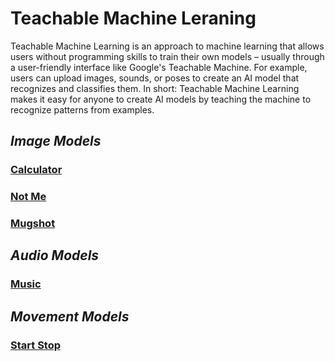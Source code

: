 # Teachable Machine Leraning 

Teachable Machine Learning is an approach to machine learning that allows users without programming skills to train their own models – usually through a user-friendly interface like Google's Teachable Machine. For example, users can upload images, sounds, or poses to create an AI model that recognizes and classifies them. In short: Teachable Machine Learning makes it easy for anyone to create AI models by teaching the machine to recognize patterns from examples.

## *Image Models*



### [Calculator]()
### [Not Me]()
### [Mugshot]()

## *Audio Models*

### [Music]()

## *Movement Models* 

### [Start Stop]()



